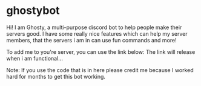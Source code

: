 # ghostybot
Hi! I am Ghosty, a multi-purpose discord bot to help people make their servers good. I have some really nice features which can help my server members, that the servers i am in can use fun commands and more!
 
To add me to you're server, you can use the link below:
The link will release when i am functional...


Note: If you use the code that is in here please credit me because I worked hard for months to get this bot working.
